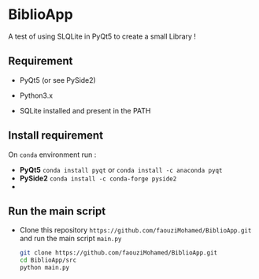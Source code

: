 # BiblioApp
A test of using SLQLite in PyQt5 to create a small Library !

## Requirement 

- PyQt5 (or see PySide2)
- Python3.x

- SQLite installed and present in the PATH

## Install requirement

On `conda` environment run :

- **PyQt5**  ```conda install pyqt``` or ```conda install -c anaconda pyqt```
- **PySide2** ```conda install -c conda-forge pyside2```
- 

## Run the main  script

* Clone this repository `https://github.com/faouziMohamed/BiblioApp.git`  and run the main script `main.py`

  ```bash
  git clone https://github.com/faouziMohamed/BiblioApp.git
  cd BiblioApp/src
  python main.py
  ```
  
  

